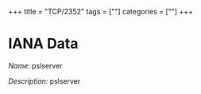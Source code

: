 +++
title = "TCP/2352"
tags = [""]
categories = [""]
+++

# IANA Data

_Name:_ pslserver

_Description:_ pslserver

